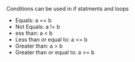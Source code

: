 Conditions can be used in if statments and loops



- Equals: a == b
- Not Equals: a != b
- ess than: a < b
- Less than or equal to: a <= b
- Greater than: a > b
- Greater than or equal to: a >= b
